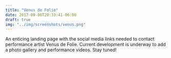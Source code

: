 ```yaml
---
title: "Venus de Folie"
date: 2017-09-06T20:33:41-06:00
draft: true
img: "../img/screenshots/venus.png"
---
```

An enticing landing page with the social media links needed to contact performance artist Venus de Folie. Current development is underway to add a photo gallery and performance videos. Stay tuned!
